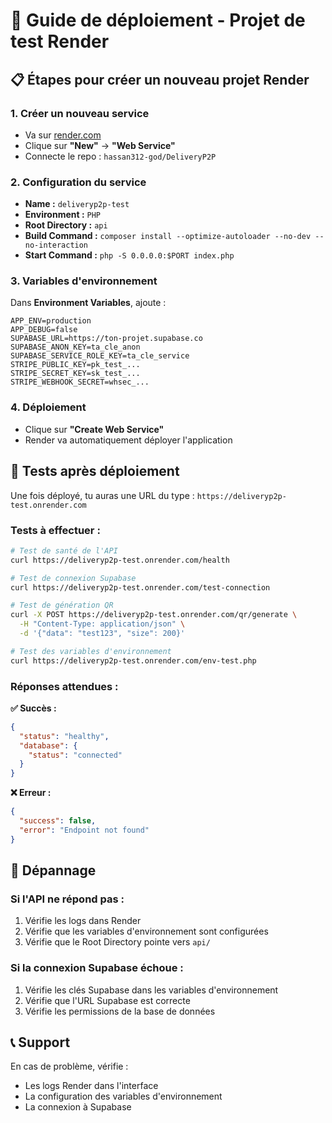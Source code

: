 # 🚀 Guide de déploiement - Projet de test Render

## 📋 Étapes pour créer un nouveau projet Render

### 1. **Créer un nouveau service**
- Va sur [render.com](https://render.com)
- Clique sur **"New"** → **"Web Service"**
- Connecte le repo : `hassan312-god/DeliveryP2P`

### 2. **Configuration du service**
- **Name :** `deliveryp2p-test`
- **Environment :** `PHP`
- **Root Directory :** `api`
- **Build Command :** `composer install --optimize-autoloader --no-dev --no-interaction`
- **Start Command :** `php -S 0.0.0.0:$PORT index.php`

### 3. **Variables d'environnement**
Dans **Environment Variables**, ajoute :
```
APP_ENV=production
APP_DEBUG=false
SUPABASE_URL=https://ton-projet.supabase.co
SUPABASE_ANON_KEY=ta_cle_anon
SUPABASE_SERVICE_ROLE_KEY=ta_cle_service
STRIPE_PUBLIC_KEY=pk_test_...
STRIPE_SECRET_KEY=sk_test_...
STRIPE_WEBHOOK_SECRET=whsec_...
```

### 4. **Déploiement**
- Clique sur **"Create Web Service"**
- Render va automatiquement déployer l'application

## 🧪 Tests après déploiement

Une fois déployé, tu auras une URL du type :
`https://deliveryp2p-test.onrender.com`

### Tests à effectuer :

```bash
# Test de santé de l'API
curl https://deliveryp2p-test.onrender.com/health

# Test de connexion Supabase
curl https://deliveryp2p-test.onrender.com/test-connection

# Test de génération QR
curl -X POST https://deliveryp2p-test.onrender.com/qr/generate \
  -H "Content-Type: application/json" \
  -d '{"data": "test123", "size": 200}'

# Test des variables d'environnement
curl https://deliveryp2p-test.onrender.com/env-test.php
```

### Réponses attendues :

**✅ Succès :**
```json
{
  "status": "healthy",
  "database": {
    "status": "connected"
  }
}
```

**❌ Erreur :**
```json
{
  "success": false,
  "error": "Endpoint not found"
}
```

## 🔧 Dépannage

### Si l'API ne répond pas :
1. Vérifie les logs dans Render
2. Vérifie que les variables d'environnement sont configurées
3. Vérifie que le Root Directory pointe vers `api/`

### Si la connexion Supabase échoue :
1. Vérifie les clés Supabase dans les variables d'environnement
2. Vérifie que l'URL Supabase est correcte
3. Vérifie les permissions de la base de données

## 📞 Support

En cas de problème, vérifie :
- Les logs Render dans l'interface
- La configuration des variables d'environnement
- La connexion à Supabase 